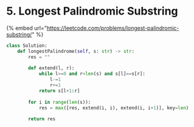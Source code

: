 # 5. Longest Palindromic Substring



{% embed url="https://leetcode.com/problems/longest-palindromic-substring/" %}



```python
class Solution:
    def longestPalindrome(self, s: str) -> str:
        res = ""
        
        def extend(l, r):
            while l>=0 and r<len(s) and s[l]==s[r]:
                l-=1
                r+=1
            return s[l+1:r]
        
        for i in range(len(s)):
            res = max([res, extend(i, i), extend(i, i+1)], key=len)
            
        return res
```

